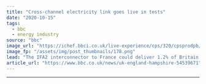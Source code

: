```yaml
---
title: "Cross-channel electricity link goes live in tests"
date: "2020-10-15"
tags: 
  - bbc
  - energy industry
source: "bbc"
image_url: "https://ichef.bbci.co.uk/live-experience/cps/320/cpsprodpb/11B84/production/_114908527_pic2nationalgridsnewinterconnectorifa2willpoweronemillionbritishhomesandavoid1.png"
image_fp: "/assets/img/post_thumbnails/178.png"
lead: "The IFA2 interconnector to France could deliver 1.2% of Britain's energy needs, National Grid says."
article_url: "https://www.bbc.co.uk/news/uk-england-hampshire-54539671"
---
```


---
